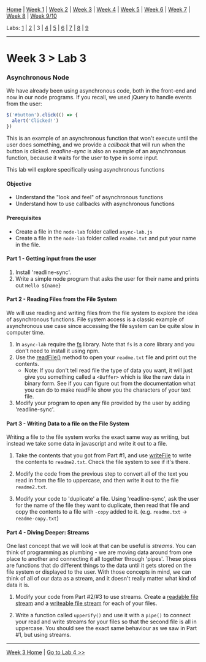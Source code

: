 [Home](/README.MD) | [Week 1](../../week-01/ReadMe.md) | [Week 2](../../week-02/ReadMe.md) | [Week 3](../../week-03/ReadMe.md) | [Week 4](../../week-04/ReadMe.md) | [Week 5](../../week-05/ReadMe.md) | [Week 6](../../week-06/ReadMe.md) | [Week 7](../../week-07/ReadMe.md) | [Week 8](../../week-08/ReadMe.md) | [Week 9/10](../../week-09_10/ReadMe.md)

Labs: [1](./lab-01.md) | [2](./lab-02.md) | 3 | [4](./lab-04.md) | [5](./lab-05.md) | [6](./lab-06.md) | [7](./lab-07.md) | [8](./lab-08.md) | [9](./lab-09.md)

---

# Week 3 > Lab 3

### Asynchronous Node

We have already been using asynchronous code, both in the front-end and now in our node programs. If you recall, we used jQuery to handle events from the user:

```Javascript
$('#button').click(() => {
  alert('Clicked!')
})
```

This is an example of an asynchronous function that won't execute until the user does something, and we provide a *callback* that will run when the button is clicked. *readline-sync* is also an example of an asynchronous function, because it waits for the user to type in some input.

This lab will explore specifically using asynchronous functions

#### Objective

- Understand the "look and feel" of asynchronous functions
- Understand how to use callbacks with asynchronous functions

#### Prerequisites

- Create a file in the `node-lab` folder called `async-lab.js`
- Create a file in the `node-lab` folder called `readme.txt` and put your name in the file.

#### Part 1 - Getting input from the user

1. Install 'readline-sync'.
2. Write a simple node program that asks the user for their name and prints out `Hello ${name}`

#### Part 2 - Reading Files from the File System

We will use reading and writing files from the file system to explore the idea of asynchronous functions. File system access is a classic example of asynchronous use case since accessing the file system can be quite slow in computer time.

1. In `async-lab` require the [fs](https://nodejs.org/api/fs.html) library. Note that `fs` is a core library and you don't need to install it using npm.
2. Use the [readFile()](https://nodejs.org/api/fs.html#fs_fs_readfile_path_options_callback) method to open your `readme.txt` file and print out the contents.
    - Note: If you don't tell read file the type of data you want, it will just give you something called a `<Buffer>` which is like the raw data in binary form. See if you can figure out from the documentation what you can do to make readFile show you the characters of your text file.
3. Modify your program to open any file provided by the user by adding 'readline-sync'.

#### Part 3 - Writing Data to a file on the File System

Writing a file to the file system works the exact same way as writing, but instead we take some data in javascript and write it out to a file.

1. Take the contents that you got from Part \#1, and use [writeFile](https://nodejs.org/api/fs.html#fs_fs_writefile_file_data_options_callback) to write the contents to `readme2.txt`. Check the file system to see if it's there.

2. Modify the code from the previous step to convert all of the text you read in from the file to uppercase, and then write it out to the file `readme2.txt`.

3. Modify your code to 'duplicate' a file. Using 'readline-sync', ask the user for the name of the file they want to duplicate, then read that file and copy the contents to a file with `-copy` added to it. (e.g. `readme.txt` -> `readme-copy.txt`)

#### Part 4 - Diving Deeper: Streams

One last concept that we will look at that can be useful is *streams*. You can think of programming as plumbing - we are moving data around from one place to another and connecting it all together through 'pipes'. These pipes are functions that do different things to the data until it gets stored on the file system or displayed to the user. With those concepts in mind, we can think of all of our data as a stream, and it doesn't really matter what kind of data it is.

1. Modify your code from Part \#2/\#3 to use streams. Create a [readable file stream](https://nodejs.org/api/fs.html#fs_fs_createreadstream_path_options) and a [writeable file stream](https://nodejs.org/api/fs.html#fs_fs_createwritestream_path_options) for each of your files.

2. Write a function called `upperify()` and use it with a `pipe()` to connect your read and write streams for your files so that the second file is all in uppercase. You should see the exact same behaviour as we saw in Part \#1, but using streams.

---
[Week 3 Home](../ReadMe.md) | [Go to Lab 4 >>](./lab-04.md)
